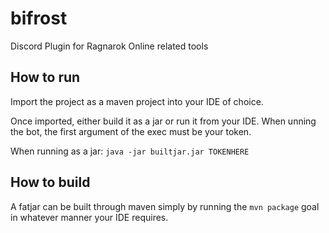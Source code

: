 # bifrost
Discord Plugin for Ragnarok Online related tools

## How to run

Import the project as a maven project into your IDE of choice.

Once imported, either build it as a jar or run it from your IDE. When
unning the bot, the first argument of the exec must be your token.

When running as a jar: `java -jar builtjar.jar TOKENHERE`

## How to build

A fatjar can be built through maven simply by running the `mvn package`
goal in whatever manner your IDE requires.
